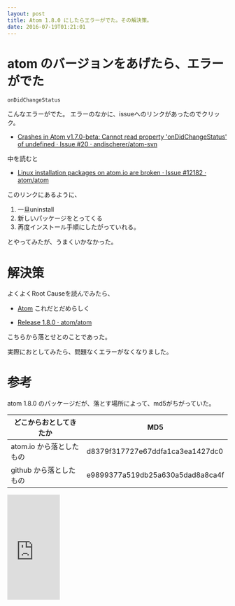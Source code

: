 ```yaml
---
layout: post
title: Atom 1.8.0 にしたらエラーがでた。その解決策。
date: 2016-07-19T01:21:01
---
```


# atom のバージョンをあげたら、エラーがでた

```
onDidChangeStatus
```

こんなエラーがでた。
エラーのなかに、issueへのリンクがあったのでクリック。

* [Crashes in Atom v1.7.0-beta: Cannot read property 'onDidChangeStatus' of undefined · Issue #20 · andischerer/atom-svn](https://github.com/andischerer/atom-svn/issues/20)

中を読むと

* [Linux installation packages on atom.io are broken · Issue #12182 · atom/atom](https://github.com/atom/atom/issues/12182)

このリンクにあるように、

1. 一旦uninstall
2. 新しいパッケージをとってくる
3. 再度インストール手順にしたがっていれる。

とやってみたが、うまくいかなかった。

# 解決策

よくよくRoot Causeを読んでみたら、
* [Atom](https://atom.io/)
これだとだめらしく

* [Release 1.8.0 · atom/atom](https://github.com/atom/atom/releases/tag/v1.8.0)

こちらから落とせとのことであった。

実際におとしてみたら、問題なくエラーがなくなりました。

# 参考

atom 1.8.0 のパッケージだが、落とす場所によって、md5がちがっていた。


|どこからおとしてきたか|MD5|
| - | - |
|atom.io から落としたもの|d8379f317727e67ddfa1ca3ea1427dc0|
|github から落としたもの|e9899377a519db25a630a5dad8a8ca4f|




<iframe src="http://rcm-fe.amazon-adsystem.com/e/cm?lt1=_blank&bc1=000000&IS2=1&bg1=FFFFFF&fc1=000000&lc1=0000FF&t=mi3002-22&o=9&p=8&l=as4&m=amazon&f=ifr&ref=ss_til&asins=4774182702" style="width:120px;height:240px;" scrolling="no" marginwidth="0" marginheight="0" frameborder="0"></iframe>
